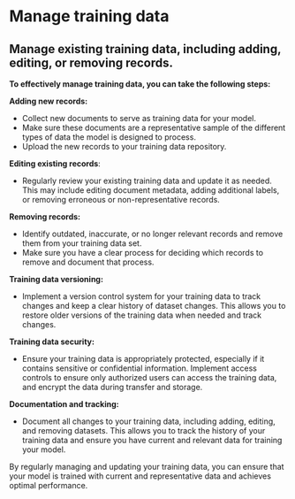 # Manage training data

## Manage existing training data, including adding, editing, or removing records.



**To effectively manage training data, you can take the following steps:**&#x20;

**Adding new records:**&#x20;

* Collect new documents to serve as training data for your model.&#x20;
* Make sure these documents are a representative sample of the different types of data the model is designed to process.&#x20;
* Upload the new records to your training data repository.&#x20;

**Editing existing records**:&#x20;

* Regularly review your existing training data and update it as needed. This may include editing document metadata, adding additional labels, or removing erroneous or non-representative records.&#x20;

**Removing records:**&#x20;

* Identify outdated, inaccurate, or no longer relevant records and remove them from your training data set.&#x20;
* Make sure you have a clear process for deciding which records to remove and document that process.&#x20;

**Training data versioning:**&#x20;

* Implement a version control system for your training data to track changes and keep a clear history of dataset changes. This allows you to restore older versions of the training data when needed and track changes.&#x20;

**Training data security:**&#x20;

* Ensure your training data is appropriately protected, especially if it contains sensitive or confidential information. Implement access controls to ensure only authorized users can access the training data, and encrypt the data during transfer and storage.&#x20;

**Documentation and tracking:**&#x20;

* Document all changes to your training data, including adding, editing, and removing datasets. This allows you to track the history of your training data and ensure you have current and relevant data for training your model.&#x20;

By regularly managing and updating your training data, you can ensure that your model is trained with current and representative data and achieves optimal performance.



